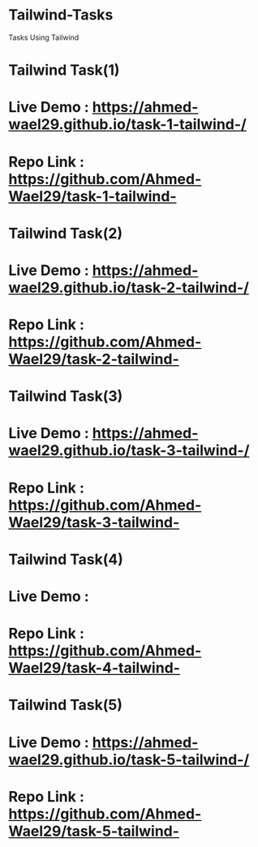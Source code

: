 # Tailwind-Tasks
Tasks Using Tailwind 

# Tailwind Task(1) 
# Live Demo : https://ahmed-wael29.github.io/task-1-tailwind-/
# Repo Link : https://github.com/Ahmed-Wael29/task-1-tailwind-


# Tailwind Task(2) 
# Live Demo : https://ahmed-wael29.github.io/task-2-tailwind-/
# Repo Link : https://github.com/Ahmed-Wael29/task-2-tailwind-



# Tailwind Task(3) 
# Live Demo : https://ahmed-wael29.github.io/task-3-tailwind-/
# Repo Link : https://github.com/Ahmed-Wael29/task-3-tailwind-



# Tailwind Task(4) 
# Live Demo :
# Repo Link : https://github.com/Ahmed-Wael29/task-4-tailwind-



# Tailwind Task(5) 
# Live Demo : https://ahmed-wael29.github.io/task-5-tailwind-/
# Repo Link : https://github.com/Ahmed-Wael29/task-5-tailwind-
